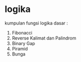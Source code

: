 # logika
kumpulan fungsi logika dasar :

1. Fibonacci
2. Reverse Kalimat dan Palindrom
3. Binary Gap
4. Piramid
5. Bunga
